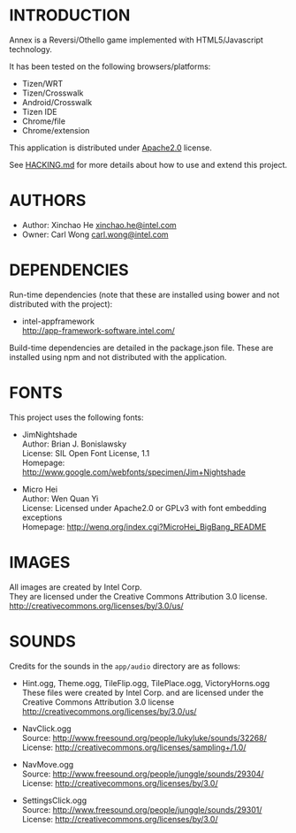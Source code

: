 # INTRODUCTION
Annex is a Reversi/Othello game implemented with HTML5/Javascript technology.

It has been tested on the following browsers/platforms:
* Tizen/WRT
* Tizen/Crosswalk
* Android/Crosswalk
* Tizen IDE
* Chrome/file
* Chrome/extension

This application is distributed under [Apache2.0](http://www.apache.org/licenses/LICENSE-2.0.html) license.

See [HACKING.md](https://github.com/01org/webapps-annex/blob/maxw-readme/HACKING.md) for more details about how to use and extend this project.

# AUTHORS
* Author: Xinchao He <xinchao.he@intel.com>
* Owner: Carl Wong <carl.wong@intel.com>

# DEPENDENCIES
Run-time dependencies (note that these are installed using bower and not distributed with the project):

* intel-appframework<br/>
http://app-framework-software.intel.com/

Build-time dependencies are detailed in the package.json file.
These are installed using npm and not distributed with the application.

# FONTS
This project uses the following fonts:

* JimNightshade<br/>
Author: Brian J. Bonislawsky<br/>
License: SIL Open Font License, 1.1<br/>
Homepage: http://www.google.com/webfonts/specimen/Jim+Nightshade

* Micro Hei<br/>
Author: Wen Quan Yi<br/>
License: Licensed under Apache2.0 or GPLv3 with font embedding exceptions<br/>
Homepage: http://wenq.org/index.cgi?MicroHei_BigBang_README

# IMAGES
All images are created by Intel Corp.<br/>
They are licensed under the Creative Commons Attribution 3.0 license.<br/>
http://creativecommons.org/licenses/by/3.0/us/<br/>

# SOUNDS
Credits for the sounds in the `app/audio` directory are as follows:

* Hint.ogg, Theme.ogg, TileFlip.ogg, TilePlace.ogg, VictoryHorns.ogg<br/>
These files were created by Intel Corp. and are licensed under the Creative Commons Attribution 3.0 license<br/>
http://creativecommons.org/licenses/by/3.0/us/

* NavClick.ogg<br/>
Source: http://www.freesound.org/people/lukyluke/sounds/32268/<br/>
License: http://creativecommons.org/licenses/sampling+/1.0/

* NavMove.ogg<br/>
Source: http://www.freesound.org/people/junggle/sounds/29304/<br/>
License: http://creativecommons.org/licenses/by/3.0/

* SettingsClick.ogg<br/>
Source: http://www.freesound.org/people/junggle/sounds/29301/<br/>
License: http://creativecommons.org/licenses/by/3.0/

